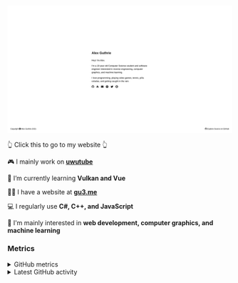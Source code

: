 <div align="center">
  <a href="https://alex.gu3.me/">
    <img src="https://raw.githubusercontent.com/xezno/xezno/master/screenshot.png" />
  </a>
</div>

👆 Click this to go to my website 👆

🎮 I mainly work on <b><a href="https://github.com/uwutube">uwutube</a></b>

🌱 I’m currently learning <b>Vulkan and Vue</b>

👨‍💻 I have a website at <b><a href="https://gu3.me/">gu3.me</a></b>

💻 I regularly use <b>C#, C++, and JavaScript</b>

🤔 I'm mainly interested in <b>web development, computer graphics, and machine learning</b>

### Metrics

<details>
  <summary>GitHub metrics</summary>
  <img src="https://metrics.lecoq.io/xezno?base.header=0&base.metadata=0&languages=1&isocalendar=1&isocalendar.duration=half-year" alt="GitHub metrics">
</details>

<details>
  <summary>Latest GitHub activity</summary>
  <br>
  
<!--START_SECTION:activity-->
1. ❗️ Closed issue [#1](https://github.com/uwutube/uwutube-status/issues/1) in [uwutube/uwutube-status](https://github.com/uwutube/uwutube-status)
2. 🗣 Commented on [#1](https://github.com/uwutube/uwutube-status/issues/1) in [uwutube/uwutube-status](https://github.com/uwutube/uwutube-status)
3. ❗️ Opened issue [#1](https://github.com/uwutube/uwutube-status/issues/1) in [uwutube/uwutube-status](https://github.com/uwutube/uwutube-status)
4. 🗣 Commented on [#132](https://github.com/yamashi/PerformanceOverhaulCyberpunk/issues/132) in [yamashi/PerformanceOverhaulCyberpunk](https://github.com/yamashi/PerformanceOverhaulCyberpunk)
5. ❗️ Opened issue [#132](https://github.com/yamashi/PerformanceOverhaulCyberpunk/issues/132) in [yamashi/PerformanceOverhaulCyberpunk](https://github.com/yamashi/PerformanceOverhaulCyberpunk)
<!--END_SECTION:activity-->
</details>
